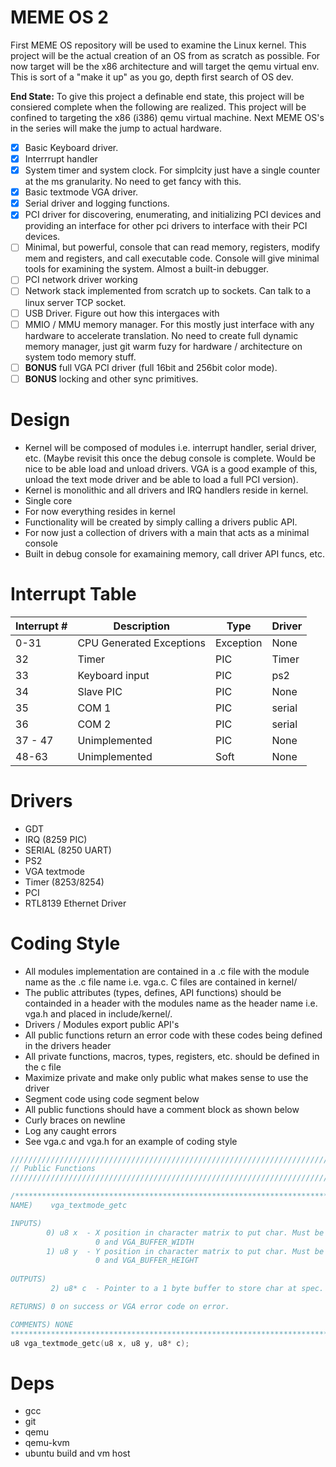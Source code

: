 # MEME OS 2
First MEME OS repository will be used to examine the Linux kernel. This project
will be the actual creation of an OS from as scratch as possible. For now
target will be the x86 architecture and will target the qemu virtual env.
This is sort of a "make it up" as you go, depth first search of OS dev.

**End State:** To give this project a definable end state, this project will be
consiered complete when the following are realized. This project will be 
confined to targeting the x86 (i386) qemu virtual machine. Next MEME OS's in
the series will make the jump to actual hardware.
* [X] Basic Keyboard driver.
* [X] Interrrupt handler
* [X] System timer and system clock. For simplcity just have a single counter
      at the ms granularity. No need to get fancy with this.
* [X] Basic textmode VGA driver.
* [X] Serial driver and logging functions.
* [X] PCI driver for discovering, enumerating, and initializing PCI devices and
      providing an interface for other pci drivers to interface with their PCI
      devices.
* [ ] Minimal, but powerful, console that can read memory, registers, modify mem
  and registers, and call executable code. Console will give minimal tools for
  examining the system. Almost a built-in debugger.
* [ ] PCI network driver working
* [ ] Network stack implemented from scratch up to sockets. Can talk to a linux 
  server TCP socket.
* [ ] USB Driver. Figure out how this intergaces with 
* [ ] MMIO / MMU memory manager. For this mostly just interface with any hardware
  to accelerate translation. No need to create full dynamic memory manager,
  just git warm fuzy for hardware / architecture on system todo memory stuff.
* [ ] **BONUS** full VGA PCI driver (full 16bit and 256bit color mode).
* [ ] **BONUS** locking and other sync primitives.

# Design
- Kernel will be composed of modules i.e. interrupt handler, serial driver,
  etc. (Maybe revisit this once the debug console is complete. Would be nice
  to be able load and unload drivers. VGA is a good example of this, unload
  the text mode driver and be able to load a full PCI version).
- Kernel is monolithic and all drivers and IRQ handlers reside in kernel.
- Single core
- For now everything resides in kernel
- Functionality will be created by simply calling a drivers public API.
- For now just a collection of drivers with a main that acts as a minimal
  console
- Built in debug console for examaining memory, call driver API funcs, etc.

# Interrupt Table

| Interrupt #      | Description                    | Type        | Driver |
| -----------      | -----------                    | ----------- | ----------- |
| 0-31             | CPU Generated Exceptions       | Exception   | None  |
| 32               | Timer                          | PIC         | Timer |
| 33               | Keyboard input                 | PIC         | ps2   |
| 34               | Slave PIC                      | PIC         | None  |
| 35               | COM 1                          | PIC         | serial |
| 36               | COM 2                          | PIC         | serial |
| 37 - 47          | Unimplemented                  | PIC         | None   |
| 48-63            | Unimplemented                  | Soft        | None   |

# Drivers
- GDT
- IRQ (8259 PIC)
- SERIAL (8250 UART)
- PS2
- VGA textmode
- Timer (8253/8254)
- PCI
- RTL8139 Ethernet Driver

# Coding Style
- All modules implementation are contained in a .c file with the module name
  as the .c file name i.e. vga.c. C files are contained in kernel/
- The public attributes (types, defines, API functions) should be containded
  in a header with the modules name as the header name i.e. vga.h and placed
  in include/kernel/.
- Drivers / Modules export public API's
- All public functions return an error code with these codes being defined in
  the drivers header
- All private functions, macros, types, registers, etc. should be defined in
  the c file
- Maximize private and make only public what makes sense to use the driver
- Segment code using code segment below
- All public functions should have a comment block as shown below
- Curly braces on newline
- Log any caught errors
- See vga.c and vga.h for an example of coding style
~~~C
///////////////////////////////////////////////////////////////////////////////
// Public Functions
///////////////////////////////////////////////////////////////////////////////

/******************************************************************************
NAME)    vga_textmode_getc

INPUTS)  
        0) u8 x  - X position in character matrix to put char. Must be between 
                   0 and VGA_BUFFER_WIDTH
        1) u8 y  - Y position in character matrix to put char. Must be between 
                   0 and VGA_BUFFER_HEIGHT
        
OUTPUTS)
         2) u8* c  - Pointer to a 1 byte buffer to store char at spec. loc.

RETURNS) 0 on success or VGA error code on error.

COMMENTS) NONE
******************************************************************************/
u8 vga_textmode_getc(u8 x, u8 y, u8* c);
~~~

# Deps
- gcc
- git
- qemu
- qemu-kvm
- ubuntu build and vm host